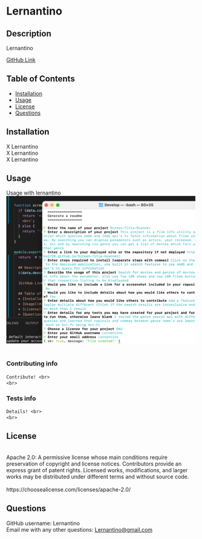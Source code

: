 # Lernantino  

  ## Description  
  Lernantino  
  
  [GitHub Link](https://google.com) 

  ## Table of Contents
  * [Installation](#installation)
  * [Usage](#usage)
  * [License](#license)
  * [Questions](#questions)
 
  ## Installation
  X Lernantino<br>X Lernantino<br>X Lernantino
  
  ## Usage
  Usage with lernantino <br>
  <img src='../src/screenshot.png' height='389px' width='500px'></img> <br>
    <br>
  ### Contributing info  
    Contribute! <br>
    <br>
  ### Tests info 
    Details! <br>
    <br>
  ## License 
  <br>
  Apache 2.0: A permissive license whose main conditions require preservation of copyright and license notices. Contributors provide an express grant of patent rights. Licensed works, modifications, and larger works may be distributed under different terms and without source code.<br>
  <br>
  https://choosealicense.com/licenses/apache-2.0/<br>
  
  ## Questions <br>
  GitHub username: Lernantino <br> 
  Email me with any other questions: Lernantino@gmail.com<br>